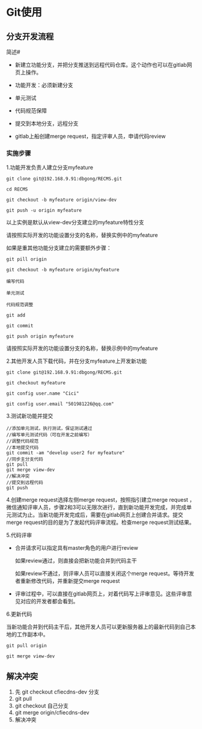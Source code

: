 # Git使用

## 分支开发流程

简述#

- 新建立功能分支，并把分支推送到远程代码仓库。这个动作也可以在gitlab网页上操作。

- 功能开发：必须新建分支

- 单元测试

- 代码规范保障

- 提交到本地分支，远程分支

- gitlab上船创建merge request，指定评审人员，申请代码review

  

### 实施步骤

1.功能开发负责人建立分支myfeature

```
git clone git@192.168.9.91:dbgong/RECMS.git

cd RECMS

git checkout -b myfeature origin/view-dev

git push -u origin myfeature
```

以上实例是默认从view-dev分支建立的myfeature特性分支

请按照实际开发的功能设置分支的名称，替换实例中的myfeature

如果是重其他功能分支建立的需要额外步骤：

```
git pill origin

git checkout -b myfeature origin/myfeature

编写代码

单元测试

代码规范调整

git add

git commit

git push origin myfeature
```

请按照实际开发的功能设置分支的名称，替换示例中的myfeature

2.其他开发人员下载代码，并在分支myfeature上开发新功能

```
git clone git@192.168.9.91:dbgong/RECMS.git

git checkout myfeature

git config user.name "Cici"

git config user.email "501981226@qq.com"
```

3.测试新功能并提交

```
//添加单元测试，执行测试，保证测试通过
//编写单元测试代码（可在开发之前编写）
//调整代码规范
//本地提交代码
git commit -am "develop user2 for myfeature"
//同步主分支代码
git pull
git merge view-dev
//解决冲突
//提交到远程代码
git push
```

4.创建merge request选择左侧merge request，按照指引建立merge request ，微信通知评审人员，步骤2和3可以无限次进行，直到新功能开发完成，并完成单元测试为止。当新功能开发完成后，需要在gitlab网页上创建合并请求。提交merge request的目的是为了发起代码评审流程。检查merge request测试结果。

5.代码评审

- 合并请求可以指定具有master角色的用户进行review

  如果review通过，则直接会把新功能合并到代码主干

  如果review不通过，则评审人员可以直接关闭这个merge request。等待开发者重新修改代码，并重新提交merge request

- 评审过程中，可以直接在gitlab网页上，对着代码写上评审意见。这些评审意见对应的开发者都会看到。

6.更新代码

当新功能合并到代码主干后，其他开发人员可以更新服务器上的最新代码到自己本地的工作副本中。

```
git pull origin

git merge view-dev
```





## 解决冲突

1. 先 git checkout cfiecdns-dev 分支 
2. git pull
3. git checkout 自己分支
4. git merge origin/cfiecdns-dev
5. 解决冲突

